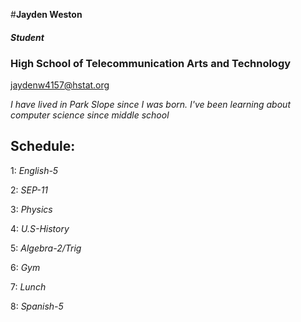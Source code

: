 #**Jayden Weston**

#### _Student_

### **High School of Telecommunication Arts and Technology**

[jaydenw4157@hstat.org](https://sites.google.com/a/hstat.org/jaydenw4157sep11/)

_I have lived in Park Slope since I was born. I've been learning about computer science since middle school_

## Schedule:

1: _English-5_

2: _SEP-11_

3: _Physics_

4: _U.S-History_

5: _Algebra-2/Trig_

6: _Gym_

7: _Lunch_

8: _Spanish-5_